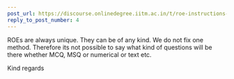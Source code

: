 ```yaml
---
post_url: https://discourse.onlinedegree.iitm.ac.in/t/roe-instructions-request/168142/5
reply_to_post_number: 4
---
```

ROEs are always unique. They can be of any kind. We do not fix one method. Therefore its not possible to say what kind of questions will be there whether MCQ, MSQ or numerical or text etc.

Kind regards